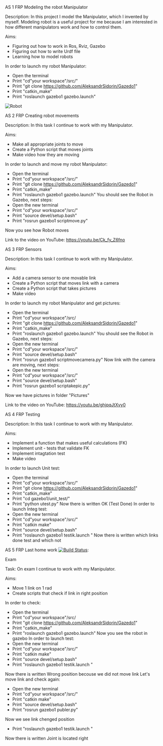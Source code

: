 AS 1 FRP
Modeling the robot Manipulator

Description:
In this project I model the Manipulator, which I invented by myself. Modeling robot is a useful project for me because I am interested in how different manipulators work and how to control them.

Aims:
- Figuring out how to work in Ros, Rviz, Gazebo
- Figuring out how to write Urdf file
- Learning how to model robots

In order to launch my robot Manipulator:
- Open the terminal
- Print "cd"your workspace"/src/"
- Print "git clone https://github.com/AleksandrSidorin/Gazedo1"
- Print "catkin_make"
- Print "roslaunch gazebo1 gazebo.launch"

![Robot](https://user-images.githubusercontent.com/55827366/66889063-ab305280-efe9-11e9-8aff-1f2af79dfd3a.png)

AS 2 FRP
Creating robot movements

Description:
In this task I continue to work with my Manipulator. 

Aims:
- Make all appropriate joints to move
- Create a Python script that moves joints
- Make video how they are moving

In order to launch and move my robot Manipulator:
- Open the terminal
- Print "cd"your workspace"/src/"
- Print "git clone https://github.com/AleksandrSidorin/Gazedo1"
- Print "catkin_make"
- Print "roslaunch gazebo1 gazebo.launch"
You should see the Robot in Gazebo, next steps:
- Open the new terminal
- Print "cd"your workspace"/src/"
- Print "source devel/setup.bash"
- Print "rosrun gazebo1 scriptmove.py"

Now you see how Robot moves

Link to the video on YouTube:
https://youtu.be/Ck_fy_Z6fno

AS 3 FRP
Sensors

Description:
In this task I continue to work with my Manipulator. 

Aims:
- Add a camera sensor to one movable link
- Create a Python script that moves link with a camera
- Create a Python script that takes pictures
- Make video 

In order to launch my robot Manipulator and get pictures:
- Open the terminal
- Print "cd"your workspace"/src/
- Print "git clone https://github.com/AleksandrSidorin/Gazedo1"
- Print "catkin_make"
- Print "roslaunch gazebo1 gazebo.launch"
You should see the Robot in Gazebo, next steps:
- Open the new terminal
- Print "cd"your workspace"/src/"
- Print "source devel/setup.bash"
- Print "rosrun gazebo1 scriptmovecamera.py"
Now link with the camera are moving, next steps:
- Open the new terminal
- Print "cd"your workspace"/src/"
- Print "source devel/setup.bash"
- Print "rosrun gazebo1 scriptakepic.py"

Now we have pictures in folder "Pictures"

Link to the video on YouTube:
https://youtu.be/ghjpqJtXvy0

AS 4 FRP
Testing

Description:
In this task I continue to work with my Manipulator. 

Aims:
- Implement a function that makes useful calculations (FK)
- Implement unit - tests that validate FK
- Implement intagtation test
- Make video

In order to launch Unit test:
- Open the terminal
- Print "cd"your workspace"/src/"
- Print "git clone https://github.com/AleksandrSidorin/Gazedo1"
- Print "catkin_make"
- Print "cd gazebo1/unit_test/"
- Print "python utest.py"
Now there is written OK (Test Done)
In order to launch Integ test:
- Open the new terminal
- Print "cd"your workspace"/src/"
- Print "catkin make"
- Print "source devel/setup.bash"
- Print "roslaunch gazebo1 testik.launch "
Now there is written which links done test and which not


AS 5 FRP
Last home work
[![Build Status](https://travis-ci.org/AleksandrSidorin/gazebo1.svg?branch=master)](https://travis-ci.org/AleksandrSidorin/gazebo1):

Exam

Task:
On exam I continue to work with my Manipulator. 

Aims:
- Move 1 link on 1 rad
- Create scripts that check if link in right position

In order to check:
- Open the terminal
- Print "cd"your workspace"/src/
- Print "git clone https://github.com/AleksandrSidorin/Gazedo1"
- Print "catkin_make"
- Print "roslaunch gazebo1 gazebo.launch"
Now you see the robot in gazebo
In order to launch test:
- Open the new terminal
- Print "cd"your workspace"/src/"
- Print "catkin make"
- Print "source devel/setup.bash"
- Print "roslaunch gazebo1 testik.launch "

Now there is written Wrong position becouse we did not move link
Let's move link and check again:
- Open the new terminal
- Print "cd"your workspace"/src/"
- Print "catkin make"
- Print "source devel/setup.bash"
- Print "rosrun gazebo1 publer.py"

Now we see link chenged position 
- Print "roslaunch gazebo1 testik.launch "

Now there is written Joint is located right


